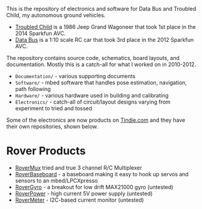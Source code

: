 This is the repository of electronics and software for Data Bus and Troubled Child, my autonomous ground vehicles. 

* [Troubled Child](http://www.bot-thoughts.com/2014/06/avc-sharc-fsv.html) is a 1986 Jeep Grand Wagoneer that took 1st place in the 2014 Sparkfun AVC.
* [Data Bus](http://www.bot-thoughts.com/p/robot-mag-data-bus.html) is a 1:10 scale RC car that took 3rd place in the 2012 Sparkfun AVC.

The repository contains source code, schematics, board layouts, and documentation. Mostly this is a catch-all for what I worked on in 2010-2012. 

* ```Documentation/``` - various supporting documents
* ```Software/``` - mbed software that handles pose estimation, navigation, path following
* ```Hardware/``` - various hardware used in building and calibrating
* ```Electronics/``` - catch-all of circuit/layout designs varying from experiment to tried and tossed

Some of the electronics are now products on [Tindie.com](https://www.tindie.com/stores/bot_thoughts/) and they have their own repositories, shown below.

# Rover Products
* [RoverMux](https://github.com/shimniok/RoverMux) tried and true 3 channel R/C Multiplexer
* [RoverBaseboard](https://github.com/shimniok/RoverBaseboard) - a baseboard making it easy to hook up servos and sensors to an mbed/LPCXpresso
* [RoverGyro](https://github.com/shimniok/RoverGyro) - a breakout for low drift MAX21000 gyro (untested)
* [RoverPower](https://github.com/shimniok/RoverPower) - high current 5V power supply (untested)
* [RoverMeter](https://github.com/shimniok/RoverMeter) - I2C-based current monitor (untested)
